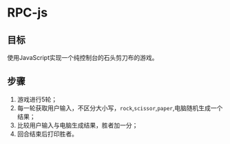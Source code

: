 # RPC-js

## 目标

使用JavaScript实现一个纯控制台的石头剪刀布的游戏。

## 步骤

1. 游戏进行5轮；
2. 每一轮获取用户输入，不区分大小写，`rock`,`scissor`,`paper`,电脑随机生成一个结果；
3. 比较用户输入与电脑生成结果，胜者加一分；
4. 回合结束后打印胜者。
